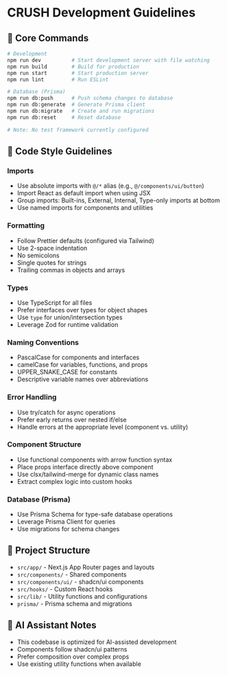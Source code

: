 # CRUSH Development Guidelines

## 🚀 Core Commands
```bash
# Development
npm run dev          # Start development server with file watching
npm run build        # Build for production
npm run start        # Start production server
npm run lint         # Run ESLint

# Database (Prisma)
npm run db:push      # Push schema changes to database
npm run db:generate  # Generate Prisma client
npm run db:migrate   # Create and run migrations
npm run db:reset     # Reset database

# Note: No test framework currently configured
```

## 🎨 Code Style Guidelines

### Imports
- Use absolute imports with `@/*` alias (e.g., `@/components/ui/button`)
- Import React as default import when using JSX
- Group imports: Built-ins, External, Internal, Type-only imports at bottom
- Use named imports for components and utilities

### Formatting
- Follow Prettier defaults (configured via Tailwind)
- Use 2-space indentation
- No semicolons
- Single quotes for strings
- Trailing commas in objects and arrays

### Types
- Use TypeScript for all files
- Prefer interfaces over types for object shapes
- Use `type` for union/intersection types
- Leverage Zod for runtime validation

### Naming Conventions
- PascalCase for components and interfaces
- camelCase for variables, functions, and props
- UPPER_SNAKE_CASE for constants
- Descriptive variable names over abbreviations

### Error Handling
- Use try/catch for async operations
- Prefer early returns over nested if/else
- Handle errors at the appropriate level (component vs. utility)

### Component Structure
- Use functional components with arrow function syntax
- Place props interface directly above component
- Use clsx/tailwind-merge for dynamic class names
- Extract complex logic into custom hooks

### Database (Prisma)
- Use Prisma Schema for type-safe database operations
- Leverage Prisma Client for queries
- Use migrations for schema changes

## 📁 Project Structure
- `src/app/` - Next.js App Router pages and layouts
- `src/components/` - Shared components
- `src/components/ui/` - shadcn/ui components
- `src/hooks/` - Custom React hooks
- `src/lib/` - Utility functions and configurations
- `prisma/` - Prisma schema and migrations

## 🤖 AI Assistant Notes
- This codebase is optimized for AI-assisted development
- Components follow shadcn/ui patterns
- Prefer composition over complex props
- Use existing utility functions when available